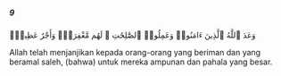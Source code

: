 ##### 9

<span class="ayah">وَعَدَ ٱللَّهُ ٱلَّذِينَ ءَامَنُوا۟ وَعَمِلُوا۟ ٱلصَّٰلِحَٰتِ ۙ لَهُم مَّغْفِرَةٌۭ وَأَجْرٌ عَظِيمٌۭ</span>

<span class="ayah_translation">Allah telah menjanjikan kepada orang-orang yang beriman dan yang beramal saleh, (bahwa) untuk mereka ampunan dan pahala yang besar.</span>
